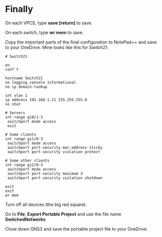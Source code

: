 # Finally

On each VPCS, type **save \[return]** to save.

On each switch, type **wr mem** to save.

Copy the important parts of the final configuration to NotePad++ and save to your OneDrive. Mine looks like this for Switch21.

```
# Switch21

en
conf t

hostname Switch21
no logging console informational
no ip domain-lookup

int vlan 1
ip address 192.168.1.21 255.255.255.0
no shut

# Servers
int range gi0/1-3
 switchport mode access
 exit 

# Some clients
int range gi1/0-3
 switchport mode access
 switchport port-security mac-address sticky
 switchport port-security violation protect

# Some other clients
int range gi2/0-3                          
 switchport mode access
 switchport port-security maximum 3
 switchport port-security violation shutdown

exit
exit
wr mem
```

Turn off all devices (the big red square).

Go to **File**, **Export Portable Project** and use the file name **SwitchedNetworks**

Close down GNS3 and save the portable project file to your OneDrive.
